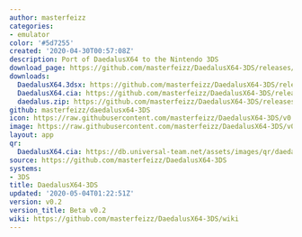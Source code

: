 ```yaml
---
author: masterfeizz
categories:
- emulator
color: '#5d7255'
created: '2020-04-30T00:57:08Z'
description: Port of DaedalusX64 to the Nintendo 3DS
download_page: https://github.com/masterfeizz/DaedalusX64-3DS/releases/tag/v0.2
downloads:
  DaedalusX64.3dsx: https://github.com/masterfeizz/DaedalusX64-3DS/releases/download/v0.2/DaedalusX64.3dsx
  DaedalusX64.cia: https://github.com/masterfeizz/DaedalusX64-3DS/releases/download/v0.2/DaedalusX64.cia
  daedalus.zip: https://github.com/masterfeizz/DaedalusX64-3DS/releases/download/v0.2/daedalus.zip
github: masterfeizz/daedalusx64-3DS
icon: https://raw.githubusercontent.com/masterfeizz/DaedalusX64-3DS/v0.2/Source/SysCTR/Resources/icon.png
image: https://raw.githubusercontent.com/masterfeizz/DaedalusX64-3DS/v0.2/Source/SysCTR/Resources/banner.png
layout: app
qr:
  DaedalusX64.cia: https://db.universal-team.net/assets/images/qr/daedalusx64.cia.png
source: https://github.com/masterfeizz/DaedalusX64-3DS
systems:
- 3DS
title: DaedalusX64-3DS
updated: '2020-05-04T01:22:51Z'
version: v0.2
version_title: Beta v0.2
wiki: https://github.com/masterfeizz/DaedalusX64-3DS/wiki
---
```

